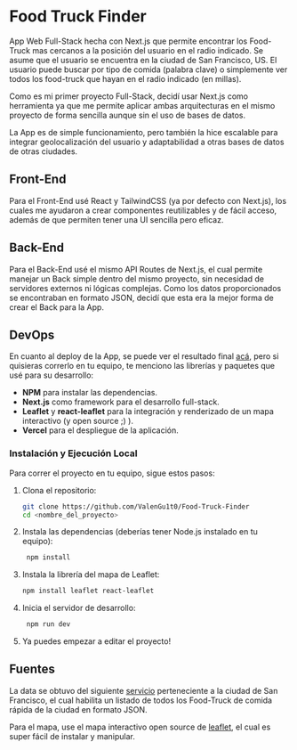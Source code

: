 
# Food Truck Finder

App Web Full-Stack hecha con Next.js que permite encontrar los Food-Truck mas cercanos a la posición del usuario en el radio indicado. Se asume que el usuario se encuentra en la ciudad de San Francisco, US. El usuario puede buscar por tipo de comida (palabra clave) o simplemente ver todos los food-truck que hayan en el radio indicado (en millas).

Como es mi primer proyecto Full-Stack, decidí usar Next.js como herramienta ya que me permite aplicar ambas arquitecturas en el mismo proyecto de forma sencilla aunque sin el uso de bases de datos.

La App es de simple funcionamiento, pero también la hice escalable para integrar geolocalización del usuario y adaptabilidad a otras bases de datos de otras ciudades. 


## Front-End

Para el Front-End usé React y TailwindCSS (ya por defecto con Next.js), los cuales me ayudaron a crear componentes reutilizables y de fácil acceso, además de que permiten tener una UI sencilla pero eficaz.


## Back-End

Para el Back-End usé el mismo API Routes de Next.js, el cual permite manejar un Back simple dentro del mismo proyecto, sin necesidad de servidores externos ni lógicas complejas. Como los datos proporcionados se encontraban en formato JSON, decidí que esta era la mejor forma de crear el Back para la App.


## DevOps

En cuanto al deploy de la App, se puede ver el resultado final [acá](https://food-truck-finder-red.vercel.app/), pero si quisieras correrlo en tu equipo, te menciono las librerías y paquetes que usé para su desarrollo:

- **NPM** para instalar las dependencias.
- **Next.js** como framework para el desarrollo full-stack.
- **Leaflet** y **react-leaflet** para la integración y renderizado de un mapa interactivo (y open source ;) ).
- **Vercel** para el despliegue de la aplicación.

### Instalación y Ejecución Local

Para correr el proyecto en tu equipo, sigue estos pasos:

1. Clona el repositorio:

   ```sh
   git clone https://github.com/ValenGu1t0/Food-Truck-Finder
   cd <nombre_del_proyecto>

2. Instala las dependencias (deberías tener Node.js instalado en tu equipo):

   ```sh
    npm install

3. Instala la librería del mapa de Leaflet:

    ```sh
    npm install leaflet react-leaflet

4. Inicia el servidor de desarrollo:

   ```sh
    npm run dev
   
5. Ya puedes empezar a editar el proyecto!

## Fuentes

La data se obtuvo del siguiente [servicio](https://data.sfgov.org/Economy-and-Community/Mobile-Food-Facility-Permit/rqzj-sfat/about_data) perteneciente a la ciudad de San Francisco, el cual habilita un listado de todos los Food-Truck de comida rápida de la ciudad en formato JSON.

Para el mapa, use el mapa interactivo open source de [leaflet](https://leafletjs.com/), el cual es super fácil de instalar y manipular. 

